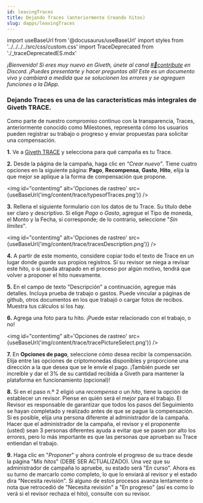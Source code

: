 ```yaml
---
id: leavingTraces
title: Dejando Traces (anteriormente Creando hitos)
slug: dapps/leavingTraces
---
```

import useBaseUrl from '@docusaurus/useBaseUrl'
import styles from '../../../../src/css/custom.css'
import TraceDeprecated from './_traceDeprecatedES.mdx'

<TraceDeprecated />

*¡Bienvenido! Si eres muy nuevo en Giveth, únete al canal [#🔨contribute](https://discord.gg/qf7XZ48gCU) en Discord. ¡Puedes presentarte y hacer preguntas allí! Este es un documento vivo y cambiará a medida que se solucionen los errores y se agreguen funciones a la DApp.*

### Dejando Traces es una de las características más integrales de Giveth TRACE.
Como parte de nuestro compromiso continuo con la transparencia, Traces, anteriormente conocido como Milestones, representa cómo los usuarios pueden registrar su trabajo o progreso y enviar propuestas para solicitar una compensación.

 **1.** Ve a [Giveth TRACE](https://trace.giveth.io) y selecciona para qué campaña es tu Trace.

**2.** Desde la página de la campaña, haga clic en *“Crear nuevo”*. Tiene cuatro opciones en la siguiente página: **Pago**, **Recompensa**, **Gasto**, **Hito**, elija la que mejor se aplique a la forma de compensación que propone.

<img id="contentimg" alt='Opciones de rastreo' src={useBaseUrl('img/content/trace/typesofTraces.png')} />


**3.** Rellena el siguiente formulario con los datos de tu Trace. Su título debe ser claro y descriptivo. Si elige *Pago* o *Gasto*, agregue el Tipo de moneda, el Monto y la Fecha, si corresponde; de ​​lo contrario, seleccione "*Sin límites*".

<img id="contentimg" alt='Opciones de rastreo' src={useBaseUrl('img/content/trace/tracesDescription.png')} />

**4.** A partir de este momento, considere copiar todo el texto de Trace en un lugar donde guarde sus propios registros. Si su revisor se niega a revisar este hito, o si queda atrapado en el proceso por algún motivo, tendrá que volver a proponer el hito nuevamente.

**5.** En el campo de texto "Descripción" a continuación, agregue más detalles. Incluya prueba de trabajo o gastos. Puede vincular a páginas de github, otros documentos en los que trabajó o cargar fotos de recibos. Muestra tus cálculos si los hay.


**6.** Agrega una foto para tu hito. ¡Puede estar relacionado con el trabajo, o no!


<img id="contentimg" alt='Opciones de rastreo' src={useBaseUrl('img/content/trace/tracePictureSelect.png')} />

**7.** En **Opciones de pago**, seleccione cómo desea recibir la compensación. Elija entre las opciones de criptomonedas disponibles y proporcione una dirección a la que desea que se le envíe el pago. ¡También puede ser increíble y dar el 3% de su cantidad recibida a Giveth para mantener la plataforma en funcionamiento (opcional)!

**8.** Si en el paso n.º 2 eligió una *recompensa* o un *hito*, tiene la opción de establecer un revisor. Piense en quién será el mejor para el trabajo. El Revisor es responsable de garantizar que todos los pasos del Seguimiento se hayan completado y realizado antes de que se pague la compensación. Si es posible, elija una persona diferente al administrador de la campaña. Hacer que el administrador de la campaña, el revisor y el proponente (usted) sean 3 personas diferentes ayuda a evitar que se pasen por alto los errores, pero lo más importante es que las personas que aprueban su Trace entiendan el trabajo.

**9.** Haga clic en "*Proponer*" y ahora controle el progreso de su trace desde la página "*Mis hitos*" (DEBE SER ACTUALIZADO). Una vez que su administrador de campaña lo apruebe, su estado será "En curso". Ahora es su turno de marcarlo como completo, lo que lo enviará al revisor y el estado dira "Necesita revisión". Si alguno de estos procesos avanza lentamente o nota que retrocedió de "Necesita revisión" a "En progreso" (así es como lo verá si el revisor rechaza el hito), consulte con su revisor.
